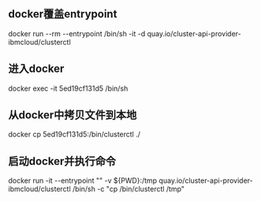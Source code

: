 ## docker覆盖entrypoint

docker run --rm --entrypoint /bin/sh -it -d quay.io/cluster-api-provider-ibmcloud/clusterctl

## 进入docker

docker exec -it 5ed19cf131d5 /bin/sh

## 从docker中拷贝文件到本地

docker cp 5ed19cf131d5:/bin/clusterctl ./

## 启动docker并执行命令

docker run -it --entrypoint "" -v ${PWD}:/tmp  quay.io/cluster-api-provider-ibmcloud/clusterctl /bin/sh -c "cp /bin/clusterctl /tmp"

